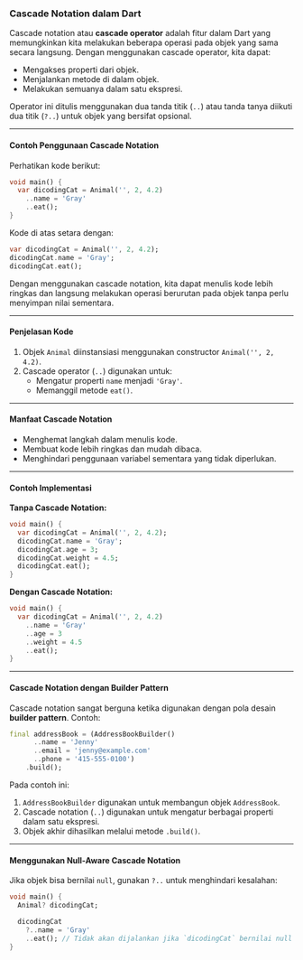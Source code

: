 ### Cascade Notation dalam Dart

Cascade notation atau **cascade operator** adalah fitur dalam Dart yang memungkinkan kita melakukan beberapa operasi pada objek yang sama secara langsung. Dengan menggunakan cascade operator, kita dapat:

- Mengakses properti dari objek.
- Menjalankan metode di dalam objek.
- Melakukan semuanya dalam satu ekspresi.

Operator ini ditulis menggunakan dua tanda titik (`..`) atau tanda tanya diikuti dua titik (`?..`) untuk objek yang bersifat opsional.

---

#### **Contoh Penggunaan Cascade Notation**

Perhatikan kode berikut:

```dart
void main() {
  var dicodingCat = Animal('', 2, 4.2)
    ..name = 'Gray'
    ..eat();
}
```

Kode di atas setara dengan:

```dart
var dicodingCat = Animal('', 2, 4.2);
dicodingCat.name = 'Gray';
dicodingCat.eat();
```

Dengan menggunakan cascade notation, kita dapat menulis kode lebih ringkas dan langsung melakukan operasi berurutan pada objek tanpa perlu menyimpan nilai sementara.

---

#### **Penjelasan Kode**
1. Objek `Animal` diinstansiasi menggunakan constructor `Animal('', 2, 4.2)`.
2. Cascade operator (`..`) digunakan untuk:
   - Mengatur properti `name` menjadi `'Gray'`.
   - Memanggil metode `eat()`.

---

#### **Manfaat Cascade Notation**
- Menghemat langkah dalam menulis kode.
- Membuat kode lebih ringkas dan mudah dibaca.
- Menghindari penggunaan variabel sementara yang tidak diperlukan.

---

#### **Contoh Implementasi**

**Tanpa Cascade Notation:**

```dart
void main() {
  var dicodingCat = Animal('', 2, 4.2);
  dicodingCat.name = 'Gray';
  dicodingCat.age = 3;
  dicodingCat.weight = 4.5;
  dicodingCat.eat();
}
```

**Dengan Cascade Notation:**

```dart
void main() {
  var dicodingCat = Animal('', 2, 4.2)
    ..name = 'Gray'
    ..age = 3
    ..weight = 4.5
    ..eat();
}
```

---

#### **Cascade Notation dengan Builder Pattern**

Cascade notation sangat berguna ketika digunakan dengan pola desain **builder pattern**. Contoh:

```dart
final addressBook = (AddressBookBuilder()
      ..name = 'Jenny'
      ..email = 'jenny@example.com'
      ..phone = '415-555-0100')
    .build();
```

Pada contoh ini:
1. `AddressBookBuilder` digunakan untuk membangun objek `AddressBook`.
2. Cascade notation (`..`) digunakan untuk mengatur berbagai properti dalam satu ekspresi.
3. Objek akhir dihasilkan melalui metode `.build()`.

---

#### **Menggunakan Null-Aware Cascade Notation**

Jika objek bisa bernilai `null`, gunakan `?..` untuk menghindari kesalahan:

```dart
void main() {
  Animal? dicodingCat;

  dicodingCat
    ?..name = 'Gray'
    ..eat(); // Tidak akan dijalankan jika `dicodingCat` bernilai null
}
